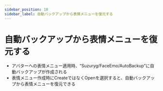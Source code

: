 ```yaml
---
sidebar_position: 10
sidebar_label: 自動バックアップから表情メニューを復元する
---
```


# 自動バックアップから表情メニューを復元する

- アバターへの表情メニュー適用時、“Suzuryg/FaceEmo/AutoBackup”に自動バックアップが作成される
- 表情メニュー作成時にCreateではなくOpenを選択すると、自動バックアップから表情メニューを復元できる
